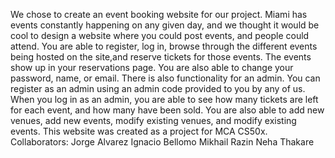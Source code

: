 We chose to create an event booking website for our project. Miami has events constantly happening on any given day, and we thought it would be cool to design a website where you could post events, and people could attend. You are able to register, log in, browse through the different events being hosted on the site,and reserve tickets for those events.
The events show up in your reservations page. You are also able to change your password, name, or email. There is also functionality for an admin. You can register as an admin using an admin code provided to you by any of us. When you log in as an admin, you are able to see how many tickets are left for each event, and how many have been sold.
You are also able to add new venues, add new events, modify existing venues, and modify existing events.
This website was created as a project for MCA CS50x.
Collaborators:
Jorge Alvarez
Ignacio Bellomo
Mikhail Razin
Neha Thakare 
